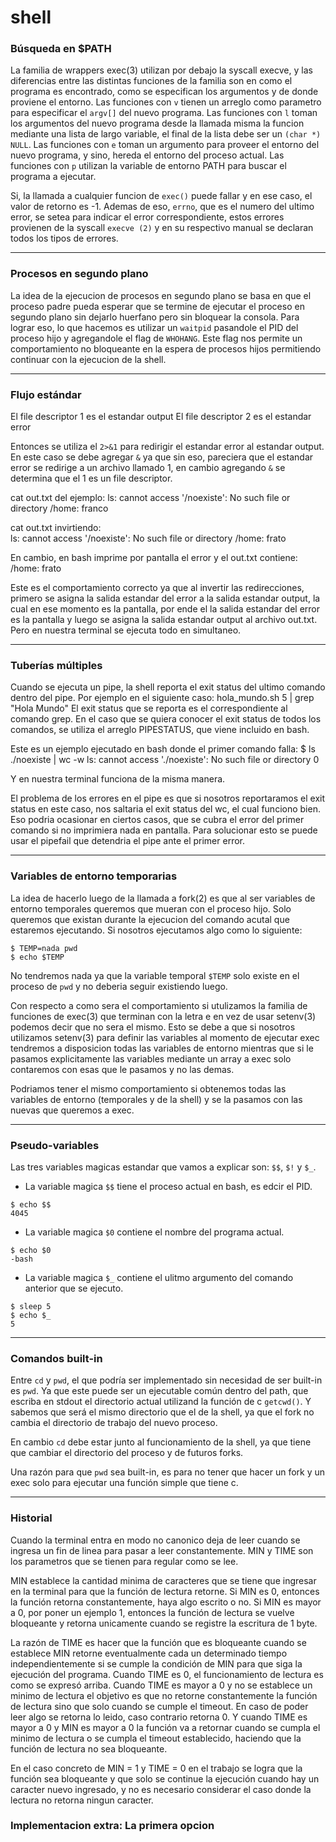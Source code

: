 # shell

### Búsqueda en $PATH

La familia de wrappers exec(3) utilizan por debajo la syscall execve, y las diferencias entre las distintas funciones de la familia son en como el programa es encontrado, como se especifican los argumentos y de donde proviene el entorno. 
Las funciones con `v` tienen un arreglo como parametro para especificar el `argv[]` del nuevo programa.
Las funciones con `l` toman los argumentos del nuevo programa desde la llamada misma la funcion mediante una lista de largo variable, el final de la lista debe ser un `(char *) NULL`.
Las funciones con `e` toman un argumento para proveer el entorno del nuevo programa, y sino, hereda el entorno del proceso actual.
Las funciones con `p` utilizan la variable de entorno PATH para buscar el programa a ejecutar.

Si, la llamada a cualquier funcion de  `exec()` puede fallar y en ese caso, el valor de retorno es -1. Ademas de eso, `errno`, que es el numero del ultimo error, se setea para indicar el error correspondiente, estos errores provienen de la syscall `execve (2)` y en su respectivo manual se declaran todos los tipos de errores.

---

### Procesos en segundo plano

La idea de la ejecucion de procesos en segundo plano se basa en que el proceso padre pueda esperar que se termine de ejecutar el proceso en segundo plano sin dejarlo huerfano pero sin bloquear la consola. Para lograr eso, lo que hacemos es utilizar un `waitpid` pasandole el PID del proceso hijo y agregandole el flag de `WHOHANG`. Este flag nos permite un comportamiento no bloqueante en la espera de procesos hijos permitiendo continuar con la ejecucion de la shell.

---

### Flujo estándar

El file descriptor 1 es el estandar output
El file descriptor 2 es el estandar error

Entonces se utiliza el `2>&1` para redirigir el estandar error al estandar output. En este caso se debe agregar `&` ya que sin eso, pareciera que el estandar error se redirige a un archivo llamado 1, en cambio agregando `&` se determina que el 1 es un file descriptor.

cat out.txt del ejemplo:
  ls: cannot access '/noexiste': No such file or directory
  /home:
  franco

cat out.txt invirtiendo:  
  ls: cannot access '/noexiste': No such file or directory
  /home:
  frato

En cambio, en bash imprime por pantalla el error y el out.txt contiene:
  /home:
  frato

Este es el comportamiento correcto ya que al invertir las redirecciones, primero se asigna la salida estandar del error a la salida estandar output, la cual en ese momento es la pantalla, por ende el la salida estandar del error es la pantalla y luego se asigna la salida estandar output al archivo out.txt. Pero en nuestra terminal se ejecuta todo en simultaneo.  

---

### Tuberías múltiples

Cuando se ejecuta un pipe, la shell reporta el exit status del ultimo comando dentro del pipe. Por ejemplo en el siguiente caso:
    hola_mundo.sh 5 | grep "Hola Mundo"
El exit status que se reporta es el correspondiente al comando grep.
En el caso que se quiera conocer el exit status de todos los comandos, se utiliza el arreglo PIPESTATUS, que viene incluido en bash.

Este es un ejemplo ejecutado en bash donde el primer comando falla:
$ ls ./noexiste | wc -w 
ls: cannot access './noexiste': No such file or directory
0

Y en nuestra terminal funciona de la misma manera.

El problema de los errores en el pipe es que si nosotros reportaramos el exit status en este caso, nos saltaria el exit status del wc, el cual funciono bien. Eso podria ocasionar en ciertos casos, que se cubra el error del primer comando si no imprimiera nada en pantalla. Para solucionar esto se puede usar el pipefail que detendria el pipe ante el primer error.

---

### Variables de entorno temporarias
La idea de hacerlo luego de la llamada a fork(2) es que al ser variables de entorno temporales queremos que mueran con el proceso hijo. Solo queremos que existan durante la ejecucion del comando acutal que estaremos ejecutando. Si nosotros ejecutamos algo como lo siguiente:
```
$ TEMP=nada pwd
$ echo $TEMP
```
No tendremos nada ya que la variable temporal `$TEMP` solo existe en el proceso de `pwd` y no deberia seguir existiendo luego.


Con respecto a como sera el comportamiento si utulizamos la familia de funciones de exec(3) que terminan con la letra e en vez de usar setenv(3) podemos decir que no sera el mismo. Esto se debe a que si nosotros utilizamos setenv(3) para definir las variables al momento de ejecutar exec tendremos a disposicion todas las variables de entorno mientras que si le pasamos explicitamente las variables mediante un array a exec solo contaremos con esas que le pasamos y no las demas.

Podriamos tener el mismo comportamiento si obtenemos todas las variables de entorno (temporales y de la shell) y se la pasamos con las nuevas que queremos a exec.

---

### Pseudo-variables
Las tres variables magicas estandar que vamos a explicar son: `$$`, `$!` y `$_`.

 - La variable magica `$$` tiene el proceso actual en bash, es edcir el PID.
```
$ echo $$
4045
```
 - La variable magica `$0` contiene el nombre del programa actual.  
 ```
$ echo $0
-bash
 ```
 - La variable magica `$_` contiene el ulitmo argumento del comando anterior que se ejecuto. 
  ```
$ sleep 5
$ echo $_
5
  ```

---

### Comandos built-in

Entre `cd` y `pwd`, el que podría ser implementado sin necesidad de ser built-in es `pwd`. Ya que este puede ser un ejecutable común dentro del path, que escriba en stdout el directorio actual utilizand la función de c `getcwd()`. Y sabemos que será el mismo directorio que el de la shell, ya que el fork no cambia el directorio de trabajo del nuevo proceso.

En cambio `cd` debe estar junto al funcionamiento de la shell, ya que tiene que cambiar el directorio del proceso y de futuros forks.

Una razón para que `pwd` sea built-in, es para no tener que hacer un fork y un exec solo para ejecutar una función simple que tiene c.

---

### Historial

Cuando la terminal entra en modo no canonico deja de leer cuando se ingresa un fin de linea para pasar a leer constantemente. MIN y TIME son los parametros que se tienen para regular como se lee. 

MIN establece la cantidad minima de caracteres que se tiene que ingresar en la terminal para que la función de lectura retorne. Si MIN es 0, entonces la función retorna constantemente, haya algo escrito o no. Si MIN es mayor a 0, por poner un ejemplo 1, entonces la función de lectura se vuelve bloqueante y retorna unicamente cuando se registre la escritura de 1 byte.

La razón de TIME es hacer que la función que es bloqueante cuando se establece MIN retorne eventualmente cada un determinado tiempo independientemente si se cumple la condición de MIN para que siga la ejecución del programa. Cuando TIME es 0, el funcionamiento de lectura es como se expresó arriba. Cuando TIME es mayor a 0 y no se establece un minimo de lectura el objetivo es que no retorne constantemente la función de lectura sino que solo cuando se cumple el timeout. En caso de poder leer algo se retorna lo leido, caso contrario retorna 0. Y cuando TIME es mayor a 0 y MIN es mayor a 0 la función va a retornar cuando se cumpla el minimo de lectura o se cumpla el timeout establecido, haciendo que la función de lectura no sea bloqueante.

En el caso concreto de MIN = 1 y TIME = 0 en el trabajo se logra que la función sea bloqueante y que solo se continue la ejecución cuando hay un caracter nuevo ingresado, y no es necesario considerar el caso donde la lectura no retorna ningun caracter.

### Implementacion extra: La primera opcion
